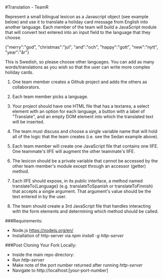 #Translation - TeamR

Represent a small bilingual lexicon as a Javascript object (see example below) and use it to translate a holiday card message from English into another language. Each member of the team will build a JavaScript module that will convert text entered into an input field to the language that they choose.

{"merry":"god", "christmas":"jul", "and":"och", "happy":"gott", "new":"nytt", "year":"år"}

This is Swedish, so please choose other languages. You can add as many words/translations as you wish so that the user can write more complex holiday cards.

1. One team member creates a Github project and adds the others as collaborators.

1. Each team member picks a language.

1. Your project should have one HTML file that has a textarea, a select element with an option for each language, a button with a label of "Translate", and an empty DOM element into which the translated text will be inserted.

1. The team must discuss and choose a single variable name that will hold all of the logic that the team creates (i.e. see the Sedan example above).

1. Each team member will create one JavaScript file that contains one IIFE. One teammate's IIFE will augment the other teammate's IIFE.

1. The lexicon should be a private variable that cannot be accessed by the other team member's module except through an accessor (getter) method.

1. Each IIFE should expose, in its public interface, a method named translateTo{Language} (e.g. translateToSpanish or translateToFinnish) that accepts a single argument. That argument's value should be the text entered in by the user.

1. The team should create a 3rd JavaScript file that handles interacting with the form elements and determining which method should be called.

###Requirements:
- Node.js https://nodejs.org/en/
- Installation of http-server via _npm install -g http-server_

###Post Cloning Your Fork Locally:
- Inside the main repo directory:
 - Run _http-server_
 - Make note of the port number returned after running _http-server_
- Navigate to http://localhost:[your-port-number]